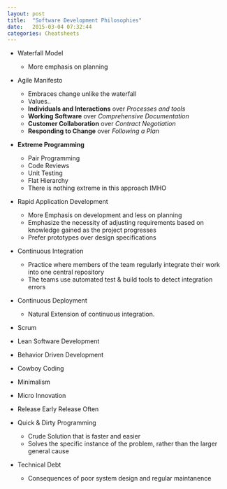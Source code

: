 ```yaml
---
layout: post
title:  "Software Development Philosophies"
date:   2015-03-04 07:32:44
categories: Cheatsheets
---
```


* Waterfall Model
  * More emphasis on planning

* Agile Manifesto
  * Embraces change unlike the waterfall
  * Values..
  * __Individuals and Interactions__ over *Processes and tools*
  * __Working Software__ over *Comprehensive Documentation*
  * __Customer Collaboration__ over *Contract Negotiation*
  * __Responding to Change__ over *Following a Plan*

* __Extreme Programming__
  * Pair Programming
  * Code Reviews
  * Unit Testing
  * Flat Hierarchy
  * There is nothing extreme in this approach IMHO

* Rapid Application Development
  * More Emphasis on development and less on planning
  * Emphasize the necessity of adjusting requirements based on knowledge gained as the project progresses
  * Prefer prototypes over design specifications

* Continuous Integration  
  * Practice where members of the team regularly integrate their work into one central repository
  * The teams use automated test & build tools to detect integration errors

* Continuous Deployment
  * Natural Extension of continuous integration. 

* Scrum 

* Lean Software Development

* Behavior Driven Development

* Cowboy Coding

* Minimalism
  
* Micro Innovation

* Release Early Release Often
  
* Quick & Dirty Programming
  * Crude Solution that is faster and easier
  * Solves the specific instance of the problem, rather than the larger general cause

* Technical Debt
  * Consequences of poor system design and regular maintanence

